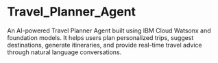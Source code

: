 # Travel_Planner_Agent
An AI-powered Travel Planner Agent built using IBM Cloud Watsonx and foundation models. It helps users plan personalized trips, suggest destinations, generate itineraries, and provide real-time travel advice through natural language conversations.
